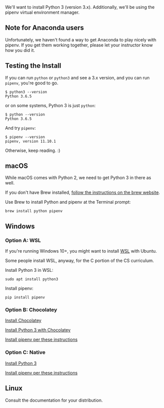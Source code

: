 We'll want to install Python 3 (version 3.x). Additionally, we'll be using the pipenv virtual environment manager.

## Note for Anaconda users

Unfortunately, we haven't found a way to get Anaconda to play nicely with pipenv. If you get them working together, please let your instructor know how you did it.

## Testing the Install

If you can run `python` or `python3` and see a 3.x version, and you can run `pipenv`, you're good to go.

```
$ python3 --version
Python 3.6.5
```
or on some systems, Python 3 is just `python`:

```
$ python --version
Python 3.6.5
```

And try `pipenv`:

```
$ pipenv --version
pipenv, version 11.10.1
```

Otherwise, keep reading. :)

## macOS

While macOS comes with Python 2, we need to get Python 3 in there as well.

If you don't have Brew installed, [follow the instructions on the brew website](https://brew.sh/).

Use Brew to install Python and pipenv at the Terminal prompt:

```
brew install python pipenv
```

## Windows

### Option A: WSL

If you're running Windows 10+, you might want to install [WSL](https://docs.microsoft.com/en-us/windows/wsl/install-win10) with Ubuntu.

Some people install WSL, anyway, for the C portion of the CS curriculum.

Install Python 3 in WSL:

```
sudo apt install python3
```
Install pipenv:
```
pip install pipenv
```

### Option B: Chocolatey

[Install Chocolatey](https://chocolatey.org/install)

[Install Python 3 with Chocolatey](https://chocolatey.org/packages/python3)

[Install pipenv per these instructions](http://docs.python-guide.org/en/latest/dev/virtualenvs/#virtualenvironments-ref)

### Option C: Native

[Install Python 3](https://www.python.org/downloads/windows/)

[Install pipenv per these instructions](http://docs.python-guide.org/en/latest/dev/virtualenvs/#virtualenvironments-ref)

## Linux
Consult the documentation for your distribution.